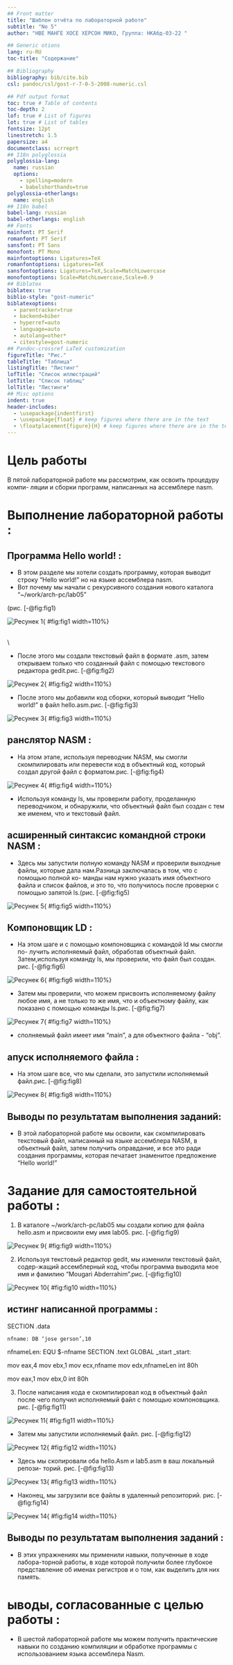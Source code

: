 ```yaml
---
## Front matter
title: "Шаблон отчёта по лабораторной работе"
subtitle: "No 5"
author: "НВЕ МАНГЕ ХОСЕ ХЕРСОН МИКО, Группа: НКАбд-03-22 "

## Generic otions
lang: ru-RU
toc-title: "Содержание"

## Bibliography
bibliography: bib/cite.bib
csl: pandoc/csl/gost-r-7-0-5-2008-numeric.csl

## Pdf output format
toc: true # Table of contents
toc-depth: 2
lof: true # List of figures
lot: true # List of tables
fontsize: 12pt
linestretch: 1.5
papersize: a4
documentclass: scrreprt
## I18n polyglossia
polyglossia-lang:
  name: russian
  options:
	- spelling=modern
	- babelshorthands=true
polyglossia-otherlangs:
  name: english
## I18n babel
babel-lang: russian
babel-otherlangs: english
## Fonts
mainfont: PT Serif
romanfont: PT Serif
sansfont: PT Sans
monofont: PT Mono
mainfontoptions: Ligatures=TeX
romanfontoptions: Ligatures=TeX
sansfontoptions: Ligatures=TeX,Scale=MatchLowercase
monofontoptions: Scale=MatchLowercase,Scale=0.9
## Biblatex
biblatex: true
biblio-style: "gost-numeric"
biblatexoptions:
  - parentracker=true
  - backend=biber
  - hyperref=auto
  - language=auto
  - autolang=other*
  - citestyle=gost-numeric
## Pandoc-crossref LaTeX customization
figureTitle: "Рис."
tableTitle: "Таблица"
listingTitle: "Листинг"
lofTitle: "Список иллюстраций"
lotTitle: "Список таблиц"
lolTitle: "Листинги"
## Misc options
indent: true
header-includes:
  - \usepackage{indentfirst}
  - \usepackage{float} # keep figures where there are in the text
  - \floatplacement{figure}{H} # keep figures where there are in the text
---
```


# Цель работы

В пятой лабораторной работе мы рассмотрим, как освоить процедуру компи-
ляции и сборки программ, написанных на ассемблере nasm.

# Выполнение лабораторной работы :

## Программа Hello world! :
- В этом разделе мы хотели создать программу, которая выводит строку “Hello
world!” но на языке ассемблера nasm.
- Вот почему мы начали с рекурсивного создания нового каталога
“~/work/arch-pc/lab05”

(рис. [-@fig:fig1)

![Ресунек 1](image/5.1.png){ #fig:fig1 width=110%}

\
\


- После этого мы создали текстовый файл в формате .asm, затем открываем
только что созданный файл с помощью текстового редактора gedit.рис. [-@fig:fig2)

![Ресунек 2](image/5.2.png){ #fig:fig2 width=110%}

- После этого мы добавили код сборки, который выводит “Hello world!” в
файл hello.asm.рис. [-@fig:fig3)

![Ресунек 3](image/5.3.png){ #fig:fig3 width=110%}

## ранслятор NASM :

- На этом этапе, используя переводчик NASM, мы смогли скомпилировать или
перевести код в объектный код, который создал другой файл с форматом.рис. [-@fig:fig4)
 
 ![Ресунек 4](image/5.4.png){ #fig:fig4 width=110%}
 
- Используя команду ls, мы проверили работу, проделанную переводчиком,
и обнаружили, что объектный файл был создан с тем же именем, что и
текстовый файл.

## асширенный синтаксис командной строки NASM :

- Здесь мы запустили полную команду NASM и проверили выходные файлы,
которые дала нам.Разница заключалась в том, что с помощью полной ко-
манды нам нужно указать имя объектного файла и список файлов, и это то,
что получилось после проверки с помощью запятой ls.(рис. [-@fig:fig5)

![Ресунек 5](image/5.5.png){ #fig:fig5 width=110%}


## Компоновщик LD :

- На этом шаге и с помощью компоновщика с командой ld мы смогли по-
лучить исполняемый файл, обработав объектный файл. Затем,используя
команду ls, мы проверили, что файл был создан. рис. [-@fig:fig6)

![Ресунек 6](image/5.6.png){ #fig:fig6 width=110%}

- Затем мы проверили, что можем присвоить исполняемому файлу любое
имя, а не только то же имя, что и объектному файлу, как показано с помощью
команды ls.рис. [-@fig:fig7)

![Ресунек 7](image/5.7.png){ #fig:fig7 width=110%}

- сполняемый файл имеет имя “main”, а для объектного файла - “obj”.


## апуск исполняемого файла :

- На этом шаге все, что мы сделали, это запустили исполняемый файл.рис. [-@fig:fig8)

![Ресунек 8](image/5.8.png){ #fig:fig8 width=110%}

## Выводы по результатам выполнения заданий:

- В этой лабораторной работе мы освоили, как скомпилировать текстовый
файл, написанный на языке ассемблера NASM, в объектный файл, затем получить оправдание, и все это ради создания программы, которая печатает знаменитое предложение “Hello world!”

# Задание для самостоятельной работы :

 1. В каталоге ~/work/arch-pc/lab05 мы создали копию для файла hello.asm и
присвоили ему имя lab05. рис. [-@fig:fig9)

![Ресунек 9](image/5.9.png){ #fig:fig9 width=110%}

 2. Используя текстовый редактор gedit, мы изменили текстовый файл, содер-жащий ассемблерный код, чтобы программа выводила мое имя и фамилию “Mougari Abderrahim”.рис. [-@fig:fig10)

![Ресунек 10](image/5.10.png){ #fig:fig10 width=110%}

## истинг написанной программы :

SECTION .data

	nfname: DB ‘jose gerson’,10
	
	
  nfnameLen: EQU $-nfname
SECTION .text
GLOBAL _start
 _start:


mov eax,4
mov ebx,1
mov ecx,nfname
mov edx,nfnameLen
int 80h

mov eax,1
mov ebx,0
int 80h

3. После написания кода e скомпилировал код в объектный файл после чего
получил исполняемый файл с помощью компоновщика. рис. [-@fig:fig11)

![Ресунек 11](image/5.11.png){ #fig:fig11 width=110%}

- Затем мы запустили исполняемый файл. рис. [-@fig:fig12)

![Ресунек 12](image/5.12.png){ #fig:fig12 width=110%}

  - Здесь мы скопировали оба hello.Asm и lab5.asm в ваш локальный репози-
торий. рис. [-@fig:fig13)

![Ресунек 13](image/5.13.png){ #fig:fig13 width=110%}

  - Наконец, мы загрузили все файлы в удаленный репозиторий. рис. [-@fig:fig14)

![Ресунек 14](image/5.14.png){ #fig:fig14 width=110%}

## Выводы по результатам выполнения заданий :

- В этих упражнениях мы применили навыки, полученные в ходе лабора-торной работы, в ходе которой получили более глубокое представление об
именах регистров и о том, как выделить для них память.

# ыводы, согласованные с целью работы :

- В шестой лабораторной работе мы можем получить практические навыки
по созданию компиляции и обработке программы с использованием языка
ассемблера Nasm.


